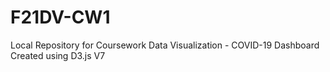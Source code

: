 # F21DV-CW1
Local Repository for Coursework
Data Visualization - COVID-19 Dashboard
Created using D3.js V7
